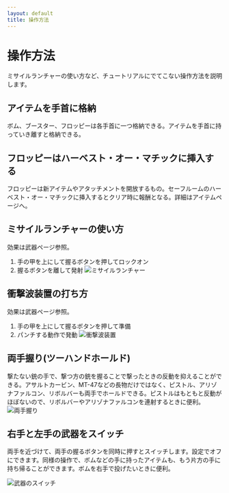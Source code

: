 ```yaml
---
layout: default
title: 操作方法
---
```

# 操作方法
ミサイルランチャーの使い方など、チュートリアルにでてこない操作方法を説明します。

## アイテムを手首に格納
ボム、ブースター、フロッピーは各手首に一つ格納できる。アイテムを手首に持っていき離すと格納できる。

## フロッピーはハーベスト・オー・マチックに挿入する
フロッピーは新アイテムやアタッチメントを開放するもの。セーフルームのハーベスト・オー・マチックに挿入するとクリア時に報酬となる。詳細はアイテムページへ。

## ミサイルランチャーの使い方
効果は武器ページ参照。
1. 手の甲を上にして握るボタンを押してロックオン
1. 握るボタンを離して発射
![ミサイルランチャー](https://user-images.githubusercontent.com/1223395/167611019-bec692f2-1c5e-43d9-b2f2-dcc65ab7b653.gif)

## 衝撃波装置の打ち方
効果は武器ページ参照。
1. 手の甲を上にして握るボタンを押して準備
1. パンチする動作で発動
![衝撃波装置](https://user-images.githubusercontent.com/1223395/167611118-f6b56170-df34-46c5-9604-2c9dcfa39b44.gif)

## 両手握り(ツーハンドホールド)
撃たない銃の手で、撃つ方の銃を握ることで撃ったときの反動を抑えることができる。アサルトカービン、MT-47などの長物だけではなく、ピストル、アリゾナファルコン、リボルバーも両手でホールドできる。ピストルはもともと反動がほぼないので、リボルバーやアリゾナファルコンを連射するときに便利。
![両手握り](https://user-images.githubusercontent.com/1223395/167611195-46935ead-71df-41b7-82bb-97fbde5831a2.gif)

## 右手と左手の武器をスイッチ
両手を近づけて、両手の握るボタンを同時に押すとスイッチします。設定でオフにできます。同様の操作で、ボムなどの手に持ったアイテムも、もう片方の手に持ち帰ることができます。ボムを右手で投げたいときに便利。

![武器のスイッチ](https://user-images.githubusercontent.com/1223395/167611269-23e56d9f-683d-46f8-92aa-9878d1ad26ef.gif)
